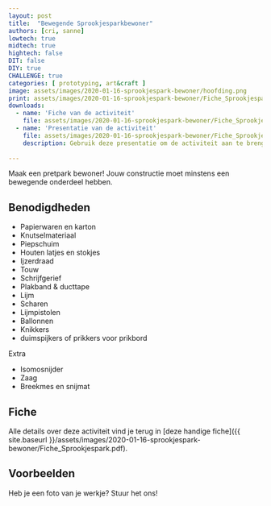```yaml
---
layout: post
title:  "Bewegende Sprookjesparkbewoner"
authors: [cri, sanne] 
lowtech: true
midtech: true
hightech: false
DIT: false
DIY: true
CHALLENGE: true
categories: [ prototyping, art&craft ]
image: assets/images/2020-01-16-sprookjespark-bewoner/hoofding.png
print: assets/images/2020-01-16-sprookjespark-bewoner/Fiche_Sprookjespark.pdf
downloads:
  - name: 'Fiche van de activiteit'
    file: assets/images/2020-01-16-sprookjespark-bewoner/Fiche_Sprookjespark.pdf
  - name: 'Presentatie van de activiteit' 
    file: assets/images/2020-01-16-sprookjespark-bewoner/Fiche_Sprookjespark.pptx
    description: Gebruik deze presentatie om de activiteit aan te brengen
    
---
```


Maak  een pretpark bewoner! Jouw constructie moet minstens een bewegende onderdeel hebben. 

## Benodigdheden

* Papierwaren en karton
* Knutselmateriaal
* Piepschuim
* Houten latjes en stokjes
* Ijzerdraad
* Touw
* Schrijfgerief
* Plakband & ducttape
* Lijm
* Scharen
* Lijmpistolen
* Ballonnen
* Knikkers
* duimspijkers of prikkers voor prikbord

Extra

* Isomosnijder
* Zaag
* Breekmes en snijmat


## Fiche
Alle details over deze activiteit vind je terug in [deze handige fiche]({{ site.baseurl }}/assets/images/2020-01-16-sprookjespark-bewoner/Fiche_Sprookjespark.pdf).

## Voorbeelden
Heb je een foto van je werkje? Stuur het ons!